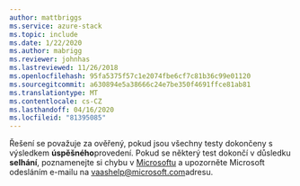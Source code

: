 ```yaml
---
author: mattbriggs
ms.service: azure-stack
ms.topic: include
ms.date: 1/22/2020
ms.author: mabrigg
ms.reviewer: johnhas
ms.lastreviewed: 11/26/2018
ms.openlocfilehash: 95fa5375f57c1e2074fbe6cf7c81b36c99e01120
ms.sourcegitcommit: a630894e5a38666c24e7be350f4691ffce81ab81
ms.translationtype: MT
ms.contentlocale: cs-CZ
ms.lasthandoff: 04/16/2020
ms.locfileid: "81395085"
---
```

Řešení se považuje za ověřený, pokud jsou všechny testy dokončeny s výsledkem **úspěšného**provedení. Pokud se některý test dokončí v důsledku **selhání**, poznamenejte si chybu v [Microsoftu](https://aka.ms/collaborate) a upozorněte Microsoft odesláním e-mailu na [vaashelp@microsoft.com](mailto:vaashelp@microsoft.com)adresu.